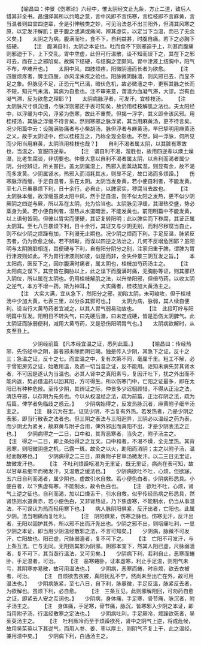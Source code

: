 <!-- { "loadSidebar": true } -->
　　 【喻昌曰：仲景《伤寒论》六经中，惟太阴经文止九条，方止二道，致后人惜其非全书。昌细绎其所以约略之意，言中风即不言伤寒，言桂枝即不言麻黄，言当温者则曰宜四逆辈，全是引伸触类之妙，可见治法总不出三阳外，但清其风寒之原，以定发汗解肌；更于腹之或满或痛间，辨其虚实，以定当下当温，而已了无余义矣。】　　太阴之为病，腹满而吐，食不下，自利益甚，时腹自痛。若下之必胸下结硬。　　 【注　腹满自利，太阴之本证也。吐而食不下则邪迫于上，利甚而腹痛则邪迫于下，上下交乱，胃中空虚，此但可行温散，设不知而误下之，其在下之邪可去，而在上之邪陷矣。故胸下结硬，与结胸之变颇同。胃中津液上结胸中，阳气不布，卒难开也。】　　太阴中风，四肢烦疼，阳微阴濇而长者为欲愈。　　 【注　四肢烦疼者，脾主四肢，亦风淫末疾之验也。阳脉微阴脉濇，则风邪已去，而显不足之象。但脉见不足，正恐元气已漓，暗伏危机，故必微濇之中，更察其脉之长而不短，知元气未漓，其病为自愈也。注不审来意，谓濇为血凝气滞，大谬。岂有血凝气滞，反为欲愈之理耶？】　　太阴病脉浮者，可发汗，宜桂枝汤。　　 【注　太阴脉尺寸俱沉细，今脉浮则邪还于表可知矣，故仍用桂枝解肌之法也。夫太阳经中，以浮缓为中风，浮紧为伤寒，故此不重赘。但揭一浮字，其义即全该风邪。用桂枝汤，其脉之浮缓不待言矣。然则寒邪之脉浮紧，其当用麻黄汤，更不待言矣。况少阳篇中云：设胸满胁痛者与小柴胡汤，脉但浮者与麻黄汤，早巳挈明用麻黄汤之义，故于太阴证中，但以桂枝互之，乃称全现全彰也。不然，同一浮脉，何所见而少阳当用麻黄，太阴当用桂枝也哉？】　　自利不渴者属太阴，以其脏有寒故也，当温之，宜服四逆辈。　　 【注　谓自利不渴，湿胜也，故用四逆辈以燠土燥湿，比老生腐谈，非切要也。仲景大意以自利不渴者属太阴，以自利而渴者属少阴，分经辨证，所关甚巨。盖太阴属湿上，热邪入而蒸动其湿，则显有余，故不渴而多发黄。少阴属肾水，热邪入而消耗其水，则显不足，故口渴而多烦躁。】　　伤寒脉浮而缓，手足自温者，系在太阴。太阴当发身黄，若小便自利者，不能发黄。至七八日虽暴烦下利，日十余行，必自止，以脾家实，秽腐当去故也。　　 【注　太阴脉本缓，故浮缓虽类太阳中风，然手足自温，则不似太阳之发热，更不似少阴厥阴之四逆与厥，所以系在太阴，允为恰当也。太阴脉见浮缓，其湿热交盛，势必蒸身为黄。若小便自利者，湿热从水道暗泄，不能发黄也。前阳明篇中不能发黄，以上语句皆同。但彼以胃实而便硬，其证复转阳明；此以脾实而下秽腐，其证正属太阴耳。至七八日暴烦下利，日十余行，其证又与少阴无别，而利尽秽腐当自止，则不似少阴之烦躁有加，下利漫无止期也。况少阴之烦而下利，手足反温，脉紧反去者，仍为欲愈之候。若不辨晰，而误以四逆之法治之，几何不反增危困耶？虽阳明与太阴腑脏相连，其便硬与下利，自有阳分阴分之别，注家归重于脾，谓脾为胃行津液则如此，不为胃行津液则如彼，似是而非，全失仲景三阴互发之旨。】　　本太阳病，医反下之，因尔腹满时痛者，属太阴也，桂枝加芍药汤主之。　　 【注　太阳病之误下，其变皆在胸胁以上，此之误下而腹满时痛，无胸胁等证，则其邪已入阴位，所以属在太阴也。仍用桂枝解肌之法，以升举阳邪，但倍芍药，以收太阴之逆气，本方不增一药，斯为神耳。】　　大实痛者，桂枝加大黄汤主之。
　　 【注　大实大满，宜从急下，然阳分之邪，初陷太阴，未可峻攻，但于桂枝汤中少加大黄，七表三里，以分杀其邪可也。】　　太阴为病，脉弱，其人续自便利，设当行大黄芍药者宜减之，以其人胃气弱易动故也。　　 【注　此段叮咛与阳明篇中互发。阳明日不转失气，曰先硬后溏，曰未定成硬，皆是恐伤太阴脾气。此太阴证而脉弱便利，减用大黄芍药，又是恐伤阳明胃气也。】　　太阴病欲解时，从亥至丑上。

　　　　　少阴经前篇 【凡本经宜温之证，悉列此篇。】
　　 【喻昌曰：传经热邪，先伤经中之阴，甚者邪未除而阴已竭。独是传入少阴，其急下之证，反十之三；急温之证，反十之七。而宜温之中，复有次第不同，毫厘千里。粗工不解，必于曾犯房劳之证，始敢用温，及遇一切当温之证，反不能用。讵知未病先劳其肾水者，不可因是遂认为当温也。必其人肾中之真阳素亏，复因汗吐下，扰之外出而不能内返，势必借温药以回其阳，方可得生。所以伤寒门中，亡阳之证最多，即在太阳已有种种危候。至传少阴，其辨证之际，仲景多少迟徊顾惜，不得从正治之法，清热夺邪，以存阴为先务也。今以从权温经之法，疏为前篇，正治存阴之法，疏为后篇，俾学者免临歧之惑云。】　　少阴病始得之，反发热脉沉者，麻黄附子细辛汤主之。　　 【注　脉沉为在里。证见少阴，不当复有外热。若发热者，乃是少阴之表邪，即当行散表之法者也。但三阴之表法与三阳迥异，三阴必以温经之药为表，而少阴尤为紧关，故麻黄与附子合用，俾外邪出而真阳不出，才是少阴表法之正也。】　　少阴病得之一二日，口中和，其背恶寒者，当灸之，附子汤主之。　　 【注　得之一二日，即上条始得之之互文。口中和者，不渴不燥，全无里热。其背恶寒，则阳微阴盛之机，已露一斑。故灸之以火，助阳而消阴；主之以附子汤，温经而散寒也。】　　少阴病得之二三日，麻黄附子甘草汤微发汗。以二三日无里证，故微发汗也。　　 【注　不吐利烦躁呕渴为无里证，既无里证，病尚在表可知，故以甘草易细辛而微发汗，又温散之缓法也。】　　少阴病欲吐不吐，心烦，但欲寐，五六日自利而渴者，属少阴也。虚故引水自救。若小便色白者，少阴病形悉具。小便白者，以下焦虚有寒，不能制水，故令色白也。　　 【注　欲吐不吐，心烦，肾气上逆之征也。自利而渴，加以口燥舌干，引水自救，似乎传经热病之形悉具，然肾热则水道黄赤，若小便色白，又非肾热证，乃下焦虚寒，不能制水，仍当从事温法，不可误认为热而轻用寒下也。】　　病人脉阴阳俱紧，反汗出者，亡阳也。此属少阴。法当咽痛而复吐利。　　 【注　阴阳俱紧，伤寒之脉也。伤寒无汗，反汗出者，无阳以固护其外，所以邪不出而汗先出也。少阴之邪不出，则咽痛吐利，一显少阴之本证，即当用少阴温经散邪之法，不言可知矣。】　　少阴病，脉微不可发汗，亡阳故也。阳已虚，尺脉弱濇者，复不可下之。　　 【注　亡阳不可发汗，与上条互法。亡与无同。无阳则其邪为阴邪。阴邪本宜下，然其人阳已虚，尺脉弱濇者，复不可下，其当亟行温法，又可见矣。】　　少阴病下利，若利自止，恶寒而蜷卧，手足温者，可治。　　 【注　恶寒蜷卧，证本虚寒，利止手足温，则阳气未亏，其阴寒亦易散，故可用温法也。】　　少阴病，恶寒而蜷，时自烦，欲去衣被者，可治。　　 【注　自烦欲去衣被，真阳扰乱不宁，然尚未至出亡在外，故可用温法也。】　　少阴病脉紧，至七八日，自下利，脉暴微，手足反温，脉紧反去者，为欲解也。虽烦下利，必自愈。　　 【注　三条互见，此则邪解阳回，可勿药自愈之证，即紧去人安之互词也。】　　少阴病，身体痛，手足寒，骨节痛，脉沉者，附子汤主之。　　 【注　身体痛，手足寒，骨节痛，脉沉，皆寒邪入少阴之本证，即当用附子汤，行温经散寒之定法也。】　　少阴病吐利，手足厥冷，烦躁欲死者，吴茱萸汤主之。　　 【注　吐利厥冷而至于烦躁欲死，肾中之阴气上逆，将成危候，故用吴茱萸以下其逆气，而用人参、姜、枣以厚土，则阴气不复上干，此之温经，兼用温中矣。】　　少阴病下利，白通汤主之。
